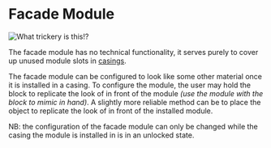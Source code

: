 # Facade Module

![What trickery is this!?](item:tis3d:module_facade)

The facade module has no technical functionality, it serves purely to cover up unused module slots in [casings](../block/casing.md).

The facade module can be configured to look like some other material once it is installed in a casing. To configure the module, the user may hold the block to replicate the look of in front of the module *(use the module with the block to mimic in hand)*. A slightly more reliable method can be to place the object to replicate the look of in front of the installed module.

NB: the configuration of the facade module can only be changed while the casing the module is installed in is in an unlocked state.
